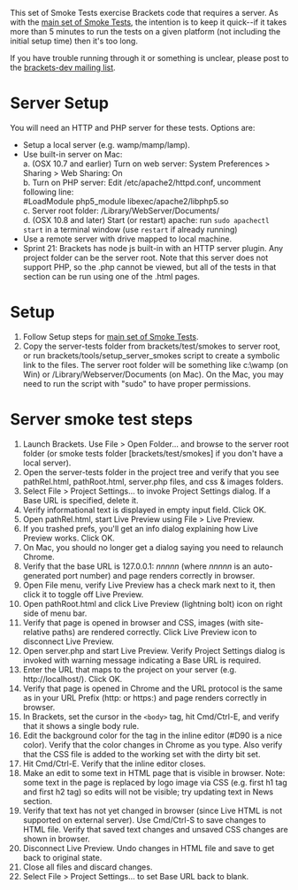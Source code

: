 This set of Smoke Tests exercise Brackets code that requires a server. As with the [main set of Smoke Tests](Brackets-Smoke-Tests), the intention is to keep it quick--if it takes more than 5 minutes to run the tests on a given platform (not including the initial setup time) then it's too long.

If you have trouble running through it or something is unclear, please post to the [brackets-dev mailing list](http://groups.google.com/group/brackets-dev).

Server Setup
============
You will need an HTTP and PHP server for these tests. Options are:
* Setup a local server (e.g. wamp/mamp/lamp).
* Use built-in server on Mac:  
    a. (OSX 10.7 and earlier) Turn on web server: System Preferences > Sharing > Web Sharing: On  
    b. Turn on PHP server: Edit /etc/apache2/httpd.conf, uncomment following line:  
        #LoadModule php5_module libexec/apache2/libphp5.so  
    c. Server root folder: /Library/WebServer/Documents/  
    d. (OSX 10.8 and later) Start (or restart) apache:  run `sudo apachectl start` in a terminal window (use `restart` if already running)
* Use a remote server with drive mapped to local machine.
* Sprint 21: Brackets has node js built-in with an HTTP server plugin. Any project folder can be the server root. Note that this server does not support PHP, so the .php cannot be viewed, but all of the tests in that section can be run using one of the .html pages.

Setup
=====

1. Follow Setup steps for [main set of Smoke Tests](Brackets-Smoke-Tests).
1. Copy the server-tests folder from brackets/test/smokes to server root, or run brackets/tools/setup_server_smokes script to create a symbolic link to the files. The server root folder will be something like c:\wamp (on Win) or /Library/Webserver/Documents (on Mac). On the Mac, you may need to run the script with "sudo" to have proper permissions.

Server smoke test steps
=======================

1. Launch Brackets. Use File > Open Folder... and browse to the server root folder (or smoke tests folder [brackets/test/smokes] if you don't have a local server).
1. Open the server-tests folder in the project tree and verify that you see pathRel.html, pathRoot.html, server.php files, and css &amp; images folders.
1. Select File > Project Settings... to invoke Project Settings dialog. If a Base URL is specified, delete it.
1. Verify informational text is displayed in empty input field. Click OK.
1. Open pathRel.html, start Live Preview using File > Live Preview.
1. If you trashed prefs, you'll get an info dialog explaining how Live Preview works. Click OK.
1. On Mac, you should no longer get a dialog saying you need to relaunch Chrome.
1. Verify that the base URL is 127.0.0.1: _nnnnn_ (where _nnnnn_ is an auto-generated port number) and page renders correctly in browser.
1. Open File menu, verify Live Preview has a check mark next to it, then click it to toggle off Live Preview.
1. Open pathRoot.html and click Live Preview (lightning bolt) icon on right side of menu bar.
1. Verify that page is opened in browser and CSS, images (with site-relative paths) are rendered correctly. Click Live Preview icon to disconnect Live Preview.
1. Open server.php and start Live Preview. Verify Project Settings dialog is invoked with warning message indicating a Base URL is required.
1. Enter the URL that maps to the project on your server (e.g. http://localhost/). Click OK.
1. Verify that page is opened in Chrome and the URL protocol is the same as in your URL Prefix (http: or https:) and page renders correctly in browser.
1. In Brackets, set the cursor in the `<body>` tag, hit Cmd/Ctrl-E, and verify that it shows a single body rule.
1. Edit the background color for the <body> tag in the inline editor (#D90 is a nice color). Verify that the color changes in Chrome as you type. Also verify that the CSS file is added to the working set with the dirty bit set.
1. Hit Cmd/Ctrl-E. Verify that the inline editor closes.
1. Make an edit to some text in HTML page that is visible in browser. Note: some text in the page is replaced by logo image via CSS (e.g. first h1 tag and first h2 tag) so edits will not be visible; try updating text in News section.
1. Verify that text has not yet changed in browser (since Live HTML is not supported on external server). Use Cmd/Ctrl-S to save changes to HTML file. Verify that saved text changes and unsaved CSS changes are shown in browser.
1. Disconnect Live Preview. Undo changes in HTML file and save to get back to original state.
1. Close all files and discard changes.
1. Select File > Project Settings... to set Base URL back to blank.